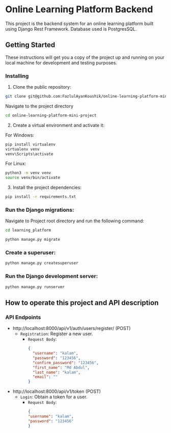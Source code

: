 # Online Learning Platform Backend

This project is the backend system for an online learning platform built using Django Rest Framework. Database used is PostgresSQL.

## Getting Started

These instructions will get you a copy of the project up and running on your local machine for development and testing purposes.


### Installing

1. Clone the public repository:

```bash
git clone git@github.com:FazlulAyanKoushik/online-learning-platform-mini-project.git
```


Navigate to the project directory
```bash
cd online-learning-platform-mini-project
```

2. Create a virtual environment and activate it:

For Windows:
```bash
pip install virtualenv
virtualenv venv
venv\Scripts\activate
```
For Linux:
```bash
python3 -m venv venv
source venv/bin/activate
```

3. Install the project dependencies:

```bash
pip install -r requirements.txt
```

### Run the Django migrations:

Navigate to Project root directory and run the following command:
```bash
cd learning_platform
```

```bash
python manage.py migrate
```

### Create a superuser:

```bash
python manage.py createsuperuser
```

### Run the Django development server:

```bash
python manage.py runserver
```

## How to operate this project and API description

### API Endpoints
- http://localhost:8000/api/v1/auth/users/register/ (POST)
  - `Registration`: Register a new user.
    - `Request Body`: 
        ```json
        {
          "username": "kalam",
          "password": "123456",
          "confirm_password": "123456",
          "first_name": "Md Abdul",
          "last_name": "kalam",
          "email": ""
        }
        ```
- http://localhost:8000/api/v1/token (POST)
    - `Login`: Obtain a token for a user.
        - `Request Body`: 
            ```json
            {
            "username": "kalam",
            "password": "123456"
            }
            ```



